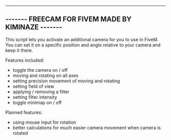 --------------------------------------------------
------- FREECAM FOR FIVEM MADE BY KIMINAZE -------
--------------------------------------------------

This script lets you activate an additional camera for you to use in FiveM.
You can set it on a specific position and angle relative to your camera and keep it there.

Features included:
- toggle the camera on / off
- moving and rotating on all axes
- setting precision movement of moving and rotating
- setting field of view
- applying / removing a filter
- setting filter intensity
- toggle minimap on / off

Planned features:
- using mouse input for rotation
- better calculations for much easier camera movement when camera is rotated

